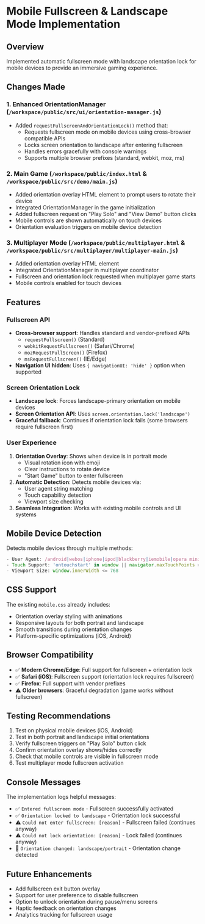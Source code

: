 # Mobile Fullscreen & Landscape Mode Implementation

## Overview
Implemented automatic fullscreen mode with landscape orientation lock for mobile devices to provide an immersive gaming experience.

## Changes Made

### 1. Enhanced OrientationManager (`/workspace/public/src/ui/orientation-manager.js`)
- Added `requestFullscreenAndOrientationLock()` method that:
  - Requests fullscreen mode on mobile devices using cross-browser compatible APIs
  - Locks screen orientation to landscape after entering fullscreen
  - Handles errors gracefully with console warnings
  - Supports multiple browser prefixes (standard, webkit, moz, ms)

### 2. Main Game (`/workspace/public/index.html` & `/workspace/public/src/demo/main.js`)
- Added orientation overlay HTML element to prompt users to rotate their device
- Integrated OrientationManager in the game initialization
- Added fullscreen request on "Play Solo" and "View Demo" button clicks
- Mobile controls are shown automatically on touch devices
- Orientation evaluation triggers on mobile device detection

### 3. Multiplayer Mode (`/workspace/public/multiplayer.html` & `/workspace/public/src/multiplayer/multiplayer-main.js`)
- Added orientation overlay HTML element
- Integrated OrientationManager in multiplayer coordinator
- Fullscreen and orientation lock requested when multiplayer game starts
- Mobile controls enabled for touch devices

## Features

### Fullscreen API
- **Cross-browser support**: Handles standard and vendor-prefixed APIs
  - `requestFullscreen()` (Standard)
  - `webkitRequestFullscreen()` (Safari/Chrome)
  - `mozRequestFullScreen()` (Firefox)
  - `msRequestFullscreen()` (IE/Edge)
- **Navigation UI hidden**: Uses `{ navigationUI: 'hide' }` option when supported

### Screen Orientation Lock
- **Landscape lock**: Forces landscape-primary orientation on mobile devices
- **Screen Orientation API**: Uses `screen.orientation.lock('landscape')`
- **Graceful fallback**: Continues if orientation lock fails (some browsers require fullscreen first)

### User Experience
1. **Orientation Overlay**: Shows when device is in portrait mode
   - Visual rotation icon with emoji
   - Clear instructions to rotate device
   - "Start Game" button to enter fullscreen
2. **Automatic Detection**: Detects mobile devices via:
   - User agent string matching
   - Touch capability detection
   - Viewport size checking
3. **Seamless Integration**: Works with existing mobile controls and UI systems

## Mobile Device Detection
Detects mobile devices through multiple methods:
```javascript
- User Agent: /android|webos|iphone|ipod|blackberry|iemobile|opera mini|ipad|tablet/
- Touch Support: 'ontouchstart' in window || navigator.maxTouchPoints > 0
- Viewport Size: window.innerWidth <= 768
```

## CSS Support
The existing `mobile.css` already includes:
- Orientation overlay styling with animations
- Responsive layouts for both portrait and landscape
- Smooth transitions during orientation changes
- Platform-specific optimizations (iOS, Android)

## Browser Compatibility
- ✅ **Modern Chrome/Edge**: Full support for fullscreen + orientation lock
- ✅ **Safari (iOS)**: Fullscreen support (orientation lock requires fullscreen)
- ✅ **Firefox**: Full support with vendor prefixes
- ⚠️ **Older browsers**: Graceful degradation (game works without fullscreen)

## Testing Recommendations
1. Test on physical mobile devices (iOS, Android)
2. Test in both portrait and landscape initial orientations
3. Verify fullscreen triggers on "Play Solo" button click
4. Confirm orientation overlay shows/hides correctly
5. Check that mobile controls are visible in fullscreen mode
6. Test multiplayer mode fullscreen activation

## Console Messages
The implementation logs helpful messages:
- ✅ `Entered fullscreen mode` - Fullscreen successfully activated
- ✅ `Orientation locked to landscape` - Orientation lock successful
- ⚠️ `Could not enter fullscreen: [reason]` - Fullscreen failed (continues anyway)
- ⚠️ `Could not lock orientation: [reason]` - Lock failed (continues anyway)
- 📱 `Orientation changed: landscape/portrait` - Orientation change detected

## Future Enhancements
- Add fullscreen exit button overlay
- Support for user preference to disable fullscreen
- Option to unlock orientation during pause/menu screens
- Haptic feedback on orientation changes
- Analytics tracking for fullscreen usage